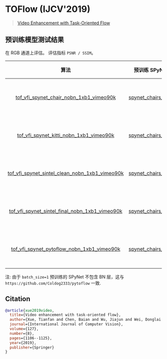 # TOFlow (IJCV'2019)

> [Video Enhancement with Task-Oriented Flow](https://arxiv.org/abs/1711.09078)

<!-- [ALGORITHM] -->

## 预训练模型测试结果

在 RGB 通道上评估。
评估指标 `PSNR / SSIM`。

|                         算法                         |                        预训练 SPyNet                         | Vimeo90k-triplet |      GPU 信息       |                         下载                          |
| :--------------------------------------------------: | :----------------------------------------------------------: | :--------------: | :-----------------: | :---------------------------------------------------: |
| [tof_vfi_spynet_chair_nobn_1xb1_vimeo90k](/configs/tof/tof_spynet-chair-wobn_1xb1_vimeo90k-triplet.py) | [spynet_chairs_final](https://download.openmmlab.com/mmediting/video_interpolators/toflow/pretrained_spynet_chair_20220321-4d82e91b.pth) | 33.3294 / 0.9465 | 1 (Tesla PG503-216) | [模型](https://download.openmmlab.com/mmediting/video_interpolators/toflow/tof_vfi_spynet_chair_nobn_1xb1_vimeo90k_20220321-2fc9e258.pth) \| [日志](https://download.openmmlab.com/mmediting/video_interpolators/toflow/tof_vfi_spynet_chair_nobn_1xb1_vimeo90k_20220321-2fc9e258.log.json) |
| [tof_vfi_spynet_kitti_nobn_1xb1_vimeo90k](/configs/tof/tof_spynet-kitti-wobn_1xb1_vimeo90k-triplet.py) | [spynet_chairs_final](https://download.openmmlab.com/mmediting/video_interpolators/toflow/pretrained_spynet_kitti_20220321-dbcc1cc1.pth) | 33.3339 / 0.9466 | 1 (Tesla PG503-216) | [模型](https://download.openmmlab.com/mmediting/video_interpolators/toflow/tof_vfi_spynet_kitti_nobn_1xb1_vimeo90k_20220321-3f7ca4cd.pth) \| [日志](https://download.openmmlab.com/mmediting/video_interpolators/toflow/tof_vfi_spynet_kitti_nobn_1xb1_vimeo90k_20220321-3f7ca4cd.log.json) |
| [tof_vfi_spynet_sintel_clean_nobn_1xb1_vimeo90k](/configs/tof/tof_spynet-sintel-wobn-clean_1xb1_vimeo90k-triplet.py) | [spynet_chairs_final](https://download.openmmlab.com/mmediting/video_interpolators/toflow/pretrained_spynet_sintel_clean_20220321-0756630b.pth) | 33.3170 / 0.9464 | 1 (Tesla PG503-216) | [模型](https://download.openmmlab.com/mmediting/video_interpolators/toflow/tof_vfi_spynet_sintel_clean_nobn_1xb1_vimeo90k_20220321-6e52a6fd.pth) \| [日志](https://download.openmmlab.com/mmediting/video_interpolators/toflow/tof_vfi_spynet_sintel_clean_nobn_1xb1_vimeo90k_20220321-6e52a6fd.log.json) |
| [tof_vfi_spynet_sintel_final_nobn_1xb1_vimeo90k](/configs/tof/tof_spynet-sintel-wobn-final_1xb1_vimeo90k-triplet.py) | [spynet_chairs_final](https://download.openmmlab.com/mmediting/video_interpolators/toflow/pretrained_spynet_sintel_final_20220321-5e89dcec.pth) | 33.3237 / 0.9465 | 1 (Tesla PG503-216) | [模型](https://download.openmmlab.com/mmediting/video_interpolators/toflow/tof_vfi_spynet_sintel_final_nobn_1xb1_vimeo90k_20220321-8ab70dbb.pth) \| [日志](https://download.openmmlab.com/mmediting/video_interpolators/toflow/tof_vfi_spynet_sintel_final_nobn_1xb1_vimeo90k_20220321-8ab70dbb.log.json) |
| [tof_vfi_spynet_pytoflow_nobn_1xb1_vimeo90k](/configs/tof/tof_spynet-pytoflow-wobn_1xb1_vimeo90k-triplet.py) | [spynet_chairs_final](https://download.openmmlab.com/mmediting/video_interpolators/toflow/pretrained_spynet_pytoflow_20220321-5bab842d.pth) | 33.3426 / 0.9467 | 1 (Tesla PG503-216) | [模型](https://download.openmmlab.com/mmediting/video_interpolators/toflow/tof_vfi_spynet_pytoflow_nobn_1xb1_vimeo90k_20220321-5f4b243e.pth) \| [日志](https://download.openmmlab.com/mmediting/video_interpolators/toflow/tof_vfi_spynet_pytoflow_nobn_1xb1_vimeo90k_20220321-5f4b243e.log.json) |

注: 由于 `batch_size=1` 预训练的 SPyNet 不包含 BN 层，这与 `https://github.com/Coldog2333/pytoflow` 一致.

## Citation

```bibtex
@article{xue2019video,
  title={Video enhancement with task-oriented flow},
  author={Xue, Tianfan and Chen, Baian and Wu, Jiajun and Wei, Donglai and Freeman, William T},
  journal={International Journal of Computer Vision},
  volume={127},
  number={8},
  pages={1106--1125},
  year={2019},
  publisher={Springer}
}
```
